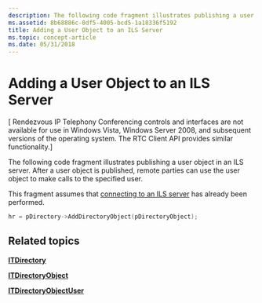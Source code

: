 ```yaml
---
description: The following code fragment illustrates publishing a user object in an ILS server. After a user object is published, remote parties can use the user object to make calls to the specified user.
ms.assetid: 8b68886c-0df5-4005-bcd5-1a18336f5192
title: Adding a User Object to an ILS Server
ms.topic: concept-article
ms.date: 05/31/2018
---
```


# Adding a User Object to an ILS Server

\[ Rendezvous IP Telephony Conferencing controls and interfaces are not available for use in Windows Vista, Windows Server 2008, and subsequent versions of the operating system. The RTC Client API provides similar functionality.\]

The following code fragment illustrates publishing a user object in an ILS server. After a user object is published, remote parties can use the user object to make calls to the specified user.

This fragment assumes that [connecting to an ILS server](connecting-to-an-ils-server.md) has already been performed.


```C++
hr = pDirectory->AddDirectoryObject(pDirectoryObject);
```



## Related topics

<dl> <dt>

[**ITDirectory**](/windows/desktop/api/Rend/nn-rend-itdirectory)
</dt> <dt>

[**ITDirectoryObject**](/windows/desktop/api/Rend/nn-rend-itdirectoryobject)
</dt> <dt>

[**ITDirectoryObjectUser**](/windows/desktop/api/Rend/nn-rend-itdirectoryobjectuser)
</dt> </dl>

 

 



